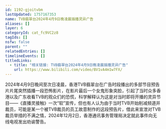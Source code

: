 ```yaml
---
id: 1192-gjoitvbm
lastUpdated: 1757167353
name: TVB翡翠台2024年4月9日晚凌晨插播灵异广告
aliases: []
layer: 6
categoryId: cat_fc9VC2z8
tagIds: []
nsfw: false
parent: ""
relatedEntries: []
timelineEvents: []
titledLinks:
  - title: "相关链接: TVB翡翠台2024年4月9日晚凌晨插播灵异广告"
    url: https://www.bilibili.com/video/BV1vA4m1w7FX/
---
```


2024年4月9日晚间至次日凌晨，香港TVB翡翠台在广告时段播出的多部节目预告片片尾突然插播一段恐怖影片，在影片最后一个女鬼形象突脸，引起了当时众多香港以及广东收看TVB的观众们的恐慌，科学解释认为这是对当时即将开播的灵异节目——《直播灵接触》一次“软”宣传，但也有人认为由于当时TVB开始削减频道并裁员，可能是某一个被TVB裁员的员工故意制作的这段预告片，借此来宣泄对TVB裁员举措的不满之情，2024年12月2日，香港通讯事务管理局决定就此事件向无线电视发出劝谕警告。